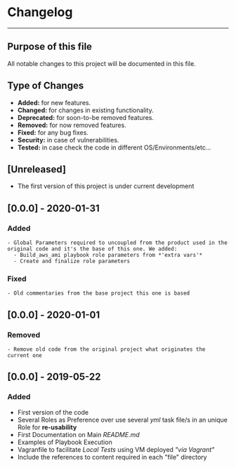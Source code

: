 # Changelog
---

## Purpose of this file

All notable changes to this project will be documented in this file.

## Type of Changes

  - **Added:** for new features.
  - **Changed:** for changes in existing functionality.
  - **Deprecated:** for soon-to-be removed features.
  - **Removed:** for now removed features.
  - **Fixed:** for any bug fixes.
  - **Security:** in case of vulnerabilities.
  - **Tested:** in case check the code in different OS/Environments/etc...

## [Unreleased]
  
  - The first version of this project is under current development

## [0.0.0] - 2020-01-31

### Added 

    - Global Parameters required to uncoupled from the product used in the original code and it's the base of this one. We added:
      - Build_aws_ami playbook role parameters from *'extra vars'*
      - Create and finalize role parameters

### Fixed

    - Old commentaries from the base project this one is based   

## [0.0.0] - 2020-01-01

### Removed

    - Remove old code from the original project what originates the current one

## [0.0.0] - 2019-05-22

### Added

  - First version of the code 
  - Several Roles as Preference over use several *yml* task file/s in an unique Role for **re-usability**
  - First Documentation on Main *README.md*
  - Examples of Playbook Execution 
  - Vagranfile to facilitate *Local Tests* using VM deployed *"via Vagrant"*
  - Include the references to content required in each "file" directory
